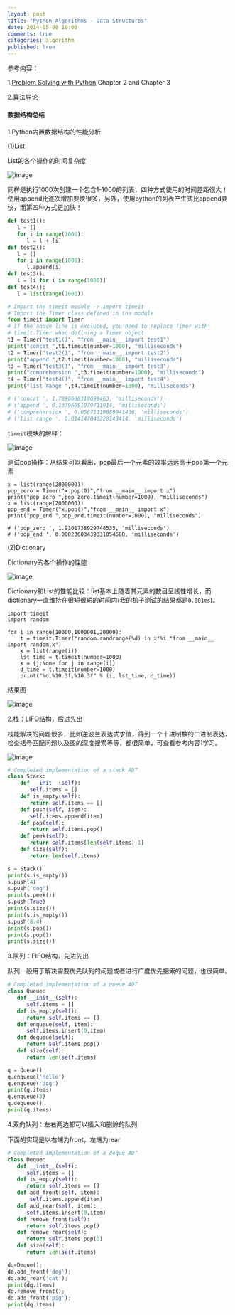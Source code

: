 ```yaml
---
layout: post
title: "Python Algorithms - Data Structures"
date: 2014-05-08 10:00
comments: true
categories: algorithm
published: true
---
```


参考内容：

1.[Problem Solving with Python](http://interactivepython.org/courselib/static/pythonds/index.html)
Chapter 2 and Chapter 3

2.[算法导论](http://en.wikipedia.org/wiki/Introduction_to_Algorithms)

#### 数据结构总结 

1.Python内置数据结构的性能分析

(1)List

List的各个操作的时间复杂度

![image](http://hujiaweibujidao.github.io/images/201405/listoptime.png)

同样是执行1000次创建一个包含1-1000的列表，四种方式使用的时间差距很大！使用append比逐次增加要快很多，另外，使用python的列表产生式比append要快，而第四种方式更加快！

```python
def test1():
   l = []
   for i in range(1000):
      l = l + [i]
def test2():
   l = []
   for i in range(1000):
      l.append(i)
def test3():
   l = [i for i in range(1000)]
def test4():
   l = list(range(1000))

# Import the timeit module -> import timeit
# Import the Timer class defined in the module
from timeit import Timer
# If the above line is excluded, you need to replace Timer with
# timeit.Timer when defining a Timer object
t1 = Timer("test1()", "from __main__ import test1")
print("concat ",t1.timeit(number=1000), "milliseconds")
t2 = Timer("test2()", "from __main__ import test2")
print("append ",t2.timeit(number=1000), "milliseconds")
t3 = Timer("test3()", "from __main__ import test3")
print("comprehension ",t3.timeit(number=1000), "milliseconds")
t4 = Timer("test4()", "from __main__ import test4")
print("list range ",t4.timeit(number=1000), "milliseconds")

# ('concat ', 1.7890608310699463, 'milliseconds')
# ('append ', 0.13796091079711914, 'milliseconds')
# ('comprehension ', 0.05671119689941406, 'milliseconds')
# ('list range ', 0.014147043228149414, 'milliseconds')
```

`timeit`模块的解释：

![image](http://hujiaweibujidao.github.io/images/201405/timeit.png)

测试pop操作：从结果可以看出，pop最后一个元素的效率远远高于pop第一个元素

```
x = list(range(2000000))
pop_zero = Timer("x.pop(0)","from __main__ import x")
print("pop_zero ",pop_zero.timeit(number=1000), "milliseconds")
x = list(range(2000000))
pop_end = Timer("x.pop()","from __main__ import x")
print("pop_end ",pop_end.timeit(number=1000), "milliseconds")

# ('pop_zero ', 1.9101738929748535, 'milliseconds')
# ('pop_end ', 0.00023603439331054688, 'milliseconds')
```

(2)Dictionary

Dictionary的各个操作的性能

![image](http://hujiaweibujidao.github.io/images/201405/dictionary.png)

Dictionary和List的性能比较：list基本上随着其元素的数目呈线性增长，而dictionary一直维持在很短很短的时间内(我的机子测试的结果都是`0.001ms`)。

```
import timeit
import random

for i in range(10000,1000001,20000):
    t = timeit.Timer("random.randrange(%d) in x"%i,"from __main__ import random,x")
    x = list(range(i))
    lst_time = t.timeit(number=1000)
    x = {j:None for j in range(i)}
    d_time = t.timeit(number=1000)
    print("%d,%10.3f,%10.3f" % (i, lst_time, d_time))
```

结果图

![image](http://hujiaweibujidao.github.io/images/201405/compare.png)

2.栈：LIFO结构，后进先出

栈能解决的问题很多，比如逆波兰表达式求值，得到一个十进制数的二进制表达，检查括号匹配问题以及图的深度搜索等等，都很简单，可查看参考内容1学习。

![image](http://hujiaweibujidao.github.io/images/201405/stack.png)

```python
# Completed implementation of a stack ADT
class Stack:
    def __init__(self):
       self.items = []
    def is_empty(self):
       return self.items == []
    def push(self, item):
       self.items.append(item)
    def pop(self):
       return self.items.pop()
    def peek(self):
       return self.items[len(self.items)-1]
    def size(self):
       return len(self.items)

s = Stack()
print(s.is_empty())
s.push(4)
s.push('dog')
print(s.peek())
s.push(True)
print(s.size())
print(s.is_empty())
s.push(8.4)
print(s.pop())
print(s.pop())
print(s.size())
```

3.队列：FIFO结构，先进先出

队列一般用于解决需要优先队列的问题或者进行广度优先搜索的问题，也很简单。

```python
# Completed implementation of a queue ADT
class Queue:
   def __init__(self):
      self.items = []
   def is_empty(self):
      return self.items == []
   def enqueue(self, item):
      self.items.insert(0,item)
   def dequeue(self):
      return self.items.pop()
   def size(self):
      return len(self.items)

q = Queue()
q.enqueue('hello')
q.enqueue('dog')
print(q.items)
q.enqueue(3)
q.dequeue()
print(q.items)
```

4.双向队列：左右两边都可以插入和删除的队列

下面的实现是以右端为front，左端为rear

```python
# Completed implementation of a deque ADT
class Deque:
   def __init__(self):
      self.items = []
   def is_empty(self):
      return self.items == []
   def add_front(self, item):
       self.items.append(item)
   def add_rear(self, item):
      self.items.insert(0,item)
   def remove_front(self):
      return self.items.pop()
   def remove_rear(self):
      return self.items.pop(0)
   def size(self):
      return len(self.items)

dq=Deque();
dq.add_front('dog');
dq.add_rear('cat');
print(dq.items)
dq.remove_front();
dq.add_front('pig');
print(dq.items)
```

